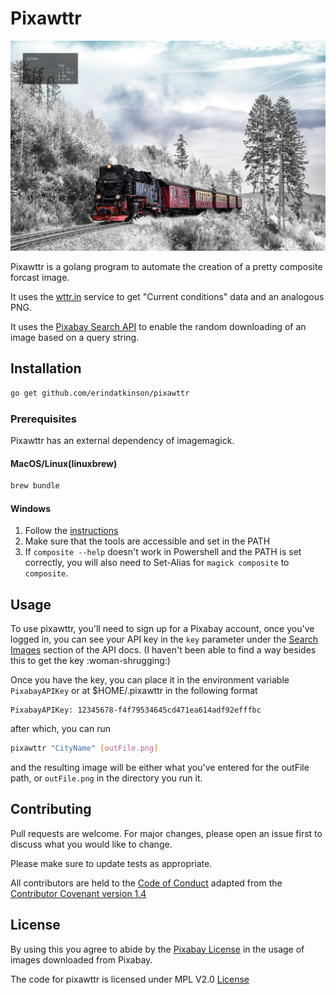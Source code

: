 # Pixawttr

![example image of a train in a snowy landscape with a composite addition of current conditions in Golden, CO, USA at a random time](assets/main_img.png)

Pixawttr is a golang program to automate the creation of a pretty composite forcast image.

It uses the [wttr.in](https://wttr.in) service to get "Current conditions" data and an analogous PNG.

It uses the [Pixabay Search API](https://pixabay.com/api/docs/#api_search_images) to enable the random downloading of an image based on a query string.

## Installation

```bash
go get github.com/erindatkinson/pixawttr
```

### Prerequisites

Pixawttr has an external dependency of imagemagick.

#### MacOS/Linux(linuxbrew)

```bash
brew bundle
```

#### Windows

1. Follow the [instructions](https://imagemagick.org/script/download.php#windows)
1. Make sure that the tools are accessible and set in the PATH
  1. If `composite --help` doesn't work in Powershell and the PATH is set correctly, you will also need to Set-Alias for `magick composite` to `composite`.

## Usage

To use pixawttr, you'll need to sign up for a Pixabay account, once you've logged in, you can see your API key in the `key` parameter under the [Search Images](https://pixabay.com/api/docs/#api_search_images) section of the API docs. (I haven't been able to find a way besides this to get the key :woman-shrugging:)

Once you have the key, you can place it in the environment variable `PixabayAPIKey` or at $HOME/.pixawttr in the following format

```text
PixabayAPIKey: 12345678-f4f79534645cd471ea614adf92efffbc
```

after which, you can run

```bash
pixawttr "CityName" [outFile.png]
```

and the resulting image will be either what you've entered for the outFile path, or `outFile.png` in the directory you run it.

## Contributing
Pull requests are welcome. For major changes, please open an issue first to discuss what you would like to change.

Please make sure to update tests as appropriate.

All contributors are held to the [Code of Conduct](docs/CODE_OF_CONDUCT.md) adapted from the [Contributor Covenant version 1.4](https://www.contributor-covenant.org/version/1/4/code-of-conduct.html)

## License
By using this you agree to abide by the [Pixabay License](https://pixabay.com/service/license/) in the usage of images downloaded from Pixabay.

The code for pixawttr is licensed under MPL V2.0 [License](LICENSE)